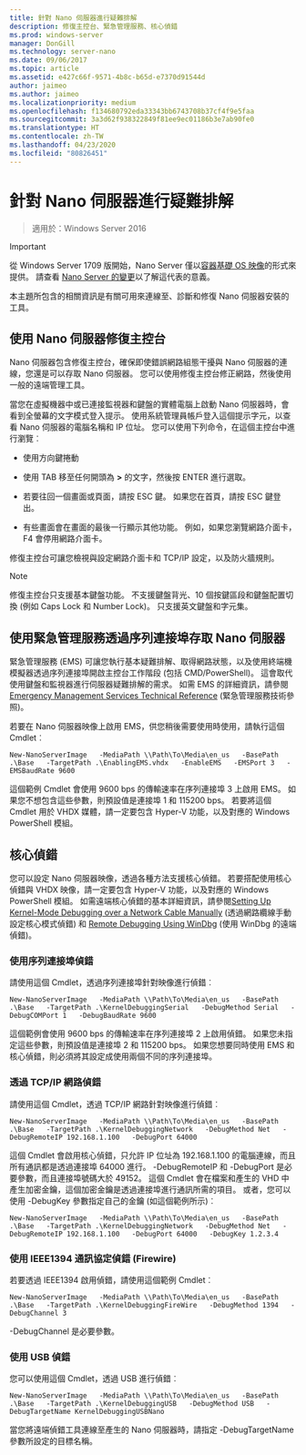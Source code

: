 ```yaml
---
title: 針對 Nano 伺服器進行疑難排解
description: 修復主控台、緊急管理服務、核心偵錯
ms.prod: windows-server
manager: DonGill
ms.technology: server-nano
ms.date: 09/06/2017
ms.topic: article
ms.assetid: e427c66f-9571-4b8c-b65d-e7370d91544d
author: jaimeo
ms.author: jaimeo
ms.localizationpriority: medium
ms.openlocfilehash: f134680792eda33343bb6743708b37cf4f9e5faa
ms.sourcegitcommit: 3a3d62f938322849f81ee9ec01186b3e7ab90fe0
ms.translationtype: HT
ms.contentlocale: zh-TW
ms.lasthandoff: 04/23/2020
ms.locfileid: "80826451"
---
```

# <a name="troubleshooting-nano-server"></a>針對 Nano 伺服器進行疑難排解

>適用於：Windows Server 2016

> [!IMPORTANT]
> 從 Windows Server 1709 版開始，Nano Server 僅以[容器基礎 OS 映像](/virtualization/windowscontainers/quick-start/using-insider-container-images#install-base-container-image)的形式來提供。 請查看 [Nano Server 的變更](nano-in-semi-annual-channel.md)以了解這代表的意義。 

本主題所包含的相關資訊是有關可用來連線至、診斷和修復 Nano 伺服器安裝的工具。  
  
## <a name="using-the-nano-server-recovery-console"></a>使用 Nano 伺服器修復主控台 
 
Nano 伺服器包含修復主控台，確保即使錯誤網路組態干擾與 Nano 伺服器的連線，您還是可以存取 Nano 伺服器。 您可以使用修復主控台修正網路，然後使用一般的遠端管理工具。  
  
當您在虛擬機器中或已連接監視器和鍵盤的實體電腦上啟動 Nano 伺服器時，會看到全螢幕的文字模式登入提示。 使用系統管理員帳戶登入這個提示字元，以查看 Nano 伺服器的電腦名稱和 IP 位址。 您可以使用下列命令，在這個主控台中進行瀏覽︰  
  
-   使用方向鍵捲動  
  
-   使用 TAB 移至任何開頭為 **>** 的文字，然後按 ENTER 進行選取。  
  
-   若要往回一個畫面或頁面，請按 ESC 鍵。 如果您在首頁，請按 ESC 鍵登出。  
  
-   有些畫面會在畫面的最後一行顯示其他功能。 例如，如果您瀏覽網路介面卡，F4 會停用網路介面卡。  
  
修復主控台可讓您檢視與設定網路介面卡和 TCP/IP 設定，以及防火牆規則。
> [!NOTE]
> 修復主控台只支援基本鍵盤功能。 不支援鍵盤背光、10 個按鍵區段和鍵盤配置切換 (例如 Caps Lock 和 Number Lock)。 只支援英文鍵盤和字元集。

## <a name="accessing-nano-server-over-a-serial-port-with-emergency-management-services"></a>使用緊急管理服務透過序列連接埠存取 Nano 伺服器  
緊急管理服務 (EMS) 可讓您執行基本疑難排解、取得網路狀態，以及使用終端機模擬器透過序列連接埠開啟主控台工作階段 (包括 CMD/PowerShell)。 這會取代使用鍵盤和監視器進行伺服器疑難排解的需求。 如需 EMS 的詳細資訊，請參閱 [Emergency Management Services Technical Reference](https://technet.microsoft.com/library/cc784411(v=ws.10).aspx) (緊急管理服務技術參照)。

若要在 Nano 伺服器映像上啟用 EMS，供您稍後需要使用時使用，請執行這個 Cmdlet︰  
  
`New-NanoServerImage   -MediaPath \\Path\To\Media\en_us   -BasePath .\Base   -TargetPath .\EnablingEMS.vhdx   -EnableEMS   -EMSPort 3   -EMSBaudRate 9600`  
  
這個範例 Cmdlet 會使用 9600 bps 的傳輸速率在序列連接埠 3 上啟用 EMS。 如果您不想包含這些參數，則預設值是連接埠 1 和 115200 bps。 若要將這個 Cmdlet 用於 VHDX 媒體，請一定要包含 Hyper-V 功能，以及對應的 Windows PowerShell 模組。

## <a name="kernel-debugging"></a>核心偵錯  
您可以設定 Nano 伺服器映像，透過各種方法支援核心偵錯。 若要搭配使用核心偵錯與 VHDX 映像，請一定要包含 Hyper-V 功能，以及對應的 Windows PowerShell 模組。 如需遠端核心偵錯的基本詳細資訊，請參閱[Setting Up Kernel-Mode Debugging over a Network Cable Manually](https://msdn.microsoft.com/library/windows/hardware/hh439346%28v=vs.85%29.aspx) (透過網路纜線手動設定核心模式偵錯) 和 [Remote Debugging Using WinDbg](https://msdn.microsoft.com/library/windows/hardware/hh451173%28v=vs.85%29.aspx) (使用 WinDbg 的遠端偵錯)。  
  
### <a name="debugging-using-a-serial-port"></a>使用序列連接埠偵錯  
請使用這個 Cmdlet，透過序列連接埠針對映像進行偵錯︰  
  
`New-NanoServerImage   -MediaPath \\Path\To\Media\en_us   -BasePath .\Base   -TargetPath .\KernelDebuggingSerial   -DebugMethod Serial   -DebugCOMPort 1   -DebugBaudRate 9600`  
  
這個範例會使用 9600 bps 的傳輸速率在序列連接埠 2 上啟用偵錯。 如果您未指定這些參數，則預設值是連接埠 2 和 115200 bps。 如果您想要同時使用 EMS 和核心偵錯，則必須將其設定成使用兩個不同的序列連接埠。  
  
### <a name="debugging-over-a-tcpip-network"></a>透過 TCP/IP 網路偵錯  
請使用這個 Cmdlet，透過 TCP/IP 網路針對映像進行偵錯︰  
  
`New-NanoServerImage   -MediaPath \\Path\To\Media\en_us   -BasePath .\Base   -TargetPath .\KernelDebuggingNetwork   -DebugMethod Net   -DebugRemoteIP 192.168.1.100   -DebugPort 64000`  
  
這個 Cmdlet 會啟用核心偵錯，只允許 IP 位址為 192.168.1.100 的電腦連線，而且所有通訊都是透過連接埠 64000 進行。 -DebugRemoteIP 和 -DebugPort 是必要參數，而且連接埠號碼大於 49152。 這個 Cmdlet 會在檔案和產生的 VHD 中產生加密金鑰，這個加密金鑰是透過連接埠進行通訊所需的項目。 或者，您可以使用 -DebugKey 參數指定自己的金鑰 (如這個範例所示)︰  
  
`New-NanoServerImage   -MediaPath \\Path\To\Media\en_us   -BasePath .\Base   -TargetPath .\KernelDebuggingNetwork   -DebugMethod Net   -DebugRemoteIP 192.168.1.100   -DebugPort 64000   -DebugKey 1.2.3.4`  
  
### <a name="debugging-using-the-ieee1394-protocol-firewire"></a>使用 IEEE1394 通訊協定偵錯 (Firewire)  
若要透過 IEEE1394 啟用偵錯，請使用這個範例 Cmdlet︰  
  
`New-NanoServerImage   -MediaPath \\Path\To\Media\en_us   -BasePath .\Base   -TargetPath .\KernelDebuggingFireWire   -DebugMethod 1394   -DebugChannel 3`  
  
-DebugChannel 是必要參數。  
  
### <a name="debugging-using-usb"></a>使用 USB 偵錯  
您可以使用這個 Cmdlet，透過 USB 進行偵錯︰  
  
`New-NanoServerImage   -MediaPath \\Path\To\Media\en_us   -BasePath .\Base   -TargetPath .\KernelDebuggingUSB   -DebugMethod USB   -DebugTargetName KernelDebuggingUSBNano`  
  
當您將遠端偵錯工具連線至產生的 Nano 伺服器時，請指定 -DebugTargetName 參數所設定的目標名稱。    